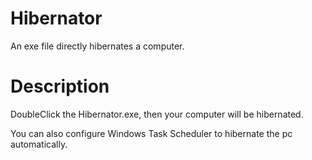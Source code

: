 # Hibernator
An exe file directly hibernates a computer.

# Description
DoubleClick the Hibernator.exe, then your computer will be hibernated.

You can also configure Windows Task Scheduler to hibernate the pc automatically.
